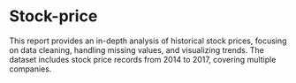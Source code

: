 # Stock-price
This report provides an in-depth analysis of historical stock prices, focusing on data cleaning, handling missing values, and visualizing trends. The dataset includes stock price records from 2014 to 2017, covering multiple companies.

